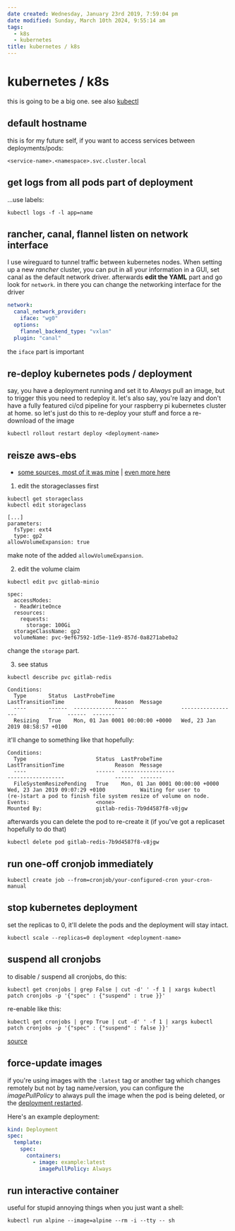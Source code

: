 ```yaml
---
date created: Wednesday, January 23rd 2019, 7:59:04 pm
date modified: Sunday, March 10th 2024, 9:55:14 am
tags:
  - k8s
  - kubernetes
title: kubernetes / k8s
---
```


# kubernetes / k8s

this is going to be a big one. see also [kubectl](/man/kubectl/)

## default hostname

this is for my future self, if you want to access services between deployments/pods:

```shell
<service-name>.<namespace>.svc.cluster.local
```

## get logs from all pods part of deployment

…use labels:

```shell
kubectl logs -f -l app=name
```

## rancher, canal, flannel listen on network interface

I use wireguard to tunnel traffic between kubernetes nodes. When setting up a new *rancher* cluster, you can put in all your information in a GUI, set canal as the default network driver. afterwards **edit the YAML** part and go look for `network`. in there you can change the networking interface for the driver

```yaml
network: 
  canal_network_provider: 
    iface: "wg0"
  options: 
    flannel_backend_type: "vxlan"
  plugin: "canal"
```

the `iface` part is important

## re-deploy kubernetes pods / deployment

say, you have a deployment running and set it to *Always* pull an image, but to trigger this you need to redeploy it. let's also say, you're lazy and don't have a fully featured ci/cd pipeline for your raspberry pi kubernetes cluster at home. so let's just do this to re-deploy your stuff and force a re-download of the image

```shell
kubectl rollout restart deploy <deployment-name>
```

## reisze aws-ebs

* [some sources, most of it was mine](https://kubernetes.io/blog/2018/07/12/resizing-persistent-volumes-using-kubernetes/) | [even more here](https://akomljen.com/easy-way-to-resize-kubernetes-persistent-volumes/)

1. edit the storageclasses first

```
kubectl get storageclass
kubectl edit storageclass
```

```
[...]
parameters:
  fsType: ext4
  type: gp2
allowVolumeExpansion: true
```

make note of the added `allowVolumeExpansion`.

2. edit the volume claim

```
kubectl edit pvc gitlab-minio
```

```
spec:
  accessModes:
  - ReadWriteOnce
  resources:
    requests:
      storage: 100Gi
  storageClassName: gp2
  volumeName: pvc-9ef67592-1d5e-11e9-857d-0a8271abe0a2
```

change the `storage` part.

3. see status

```
kubectl describe pvc gitlab-redis
```

```
Conditions:
  Type       Status  LastProbeTime                     LastTransitionTime                Reason  Message
  ----       ------  -----------------                 ------------------                ------  -------
  Resizing   True    Mon, 01 Jan 0001 00:00:00 +0000   Wed, 23 Jan 2019 08:58:57 +0100           
```

it'll change to something like that hopefully:

```
Conditions:
  Type                      Status  LastProbeTime                     LastTransitionTime                Reason  Message
  ----                      ------  -----------------                 ------------------                ------  -------
  FileSystemResizePending   True    Mon, 01 Jan 0001 00:00:00 +0000   Wed, 23 Jan 2019 09:07:29 +0100           Waiting for user to (re-)start a pod to finish file system resize of volume on node.
Events:                     <none>
Mounted By:                 gitlab-redis-7b9d4587f8-v8jgw
```

afterwards you can delete the pod to re-create it (if you've got a replicaset hopefully to do that)

```
kubectl delete pod gitlab-redis-7b9d4587f8-v8jgw
```

## run one-off cronjob immediately

```
kubectl create job --from=cronjob/your-configured-cron your-cron-manual
```

## stop kubernetes deployment

set the replicas to 0, it'll delete the pods and the deployment will stay intact.

```
kubectl scale --replicas=0 deployment <deployment-name>
```

## suspend all cronjobs

to disable / suspend all cronjobs, do this:

```
kubectl get cronjobs | grep False | cut -d' ' -f 1 | xargs kubectl patch cronjobs -p '{"spec" : {"suspend" : true }}'
```

re-enable like this:

```
kubectl get cronjobs | grep True | cut -d' ' -f 1 | xargs kubectl patch cronjobs -p '{"spec" : {"suspend" : false }}'
```

[source](https://stackoverflow.com/a/55090194/10272994)

## force-update images

if you're using images with the `:latest` tag or another tag which changes remotely but not by tag name/version, you can configure the *imagePullPolicy* to always pull the image when the pod is being deleted, or the [deployment restarted](#re-deploy-kubernetes-pods-deployment).

Here's an example deployment:

```yaml
kind: Deployment
spec:
  template:
    spec:
      containers:
        - image: example:latest
          imagePullPolicy: Always
```

## run interactive container

useful for stupid annoying things when you just want a shell:

```shell
kubectl run alpine --image=alpine --rm -i --tty -- sh
```
